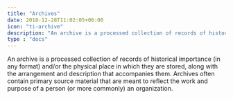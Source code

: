 ```yaml
---
title: "Archives"
date: 2018-12-28T11:02:05+06:00
icon: "ti-archive"
description: "An archive is a processed collection of records of historical importance (in any format) and/or the physical place in which they are stored, along with the arrangement and description that accompanies them. Archives often contain primary source material that are meant to reflect the work and purpose of a person (or more commonly) an organization." 
type : "docs"
---
```


An archive is a processed collection of records of historical importance (in any format) and/or the physical place in which they are stored, along with the arrangement and description that accompanies them. Archives often contain primary source material that are meant to reflect the work and purpose of a person (or more commonly) an organization.